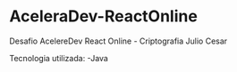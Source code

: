 # AceleraDev-ReactOnline
Desafio AcelereDev React Online - Criptografia Julio Cesar

Tecnologia utilizada:
  -Java
